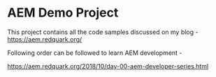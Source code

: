 # AEM Demo Project
This project contains all the code samples discussed on my blog - https://aem.redquark.org/

Following order can be followed to learn AEM development -

https://aem.redquark.org/2018/10/day-00-aem-developer-series.html
